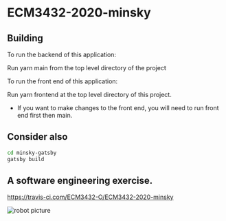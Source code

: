 # ECM3432-2020-minsky

## Building

To run the backend of this application:

Run yarn main from the top level directory of the project

To run the front end of this application:

Run yarn frontend at the top level directory of this project.

* If you want to make changes to the front end, you will need to run front end first
then main.

## Consider also

```sh
cd minsky-gatsby
gatsby build
```

## A software engineering exercise.

<https://travis-ci.com/ECM3432-O/ECM3432-2020-minsky>

![robot picture](minsky.jpg "I can help")
